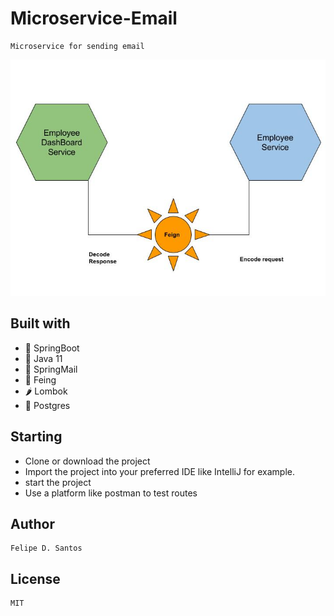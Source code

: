 # Microservice-Email
    Microservice for sending email
    
 <img src='https://github.com/lycan-nt/Microservice-Email/blob/main/feign.jpg'>

  ## Built with
  - 🍃 SpringBoot
  - 🍃 Java 11
  - 🍃 SpringMail
  - 🍃 Feing
  - 🌶 Lombok
  - 🍃 Postgres
  
  ## Starting
  - Clone or download the project
  - Import the project into your preferred IDE like IntelliJ for example.
  - start the project
  - Use a platform like postman to test routes
  
  ## Author
    Felipe D. Santos
    
## License
    MIT

